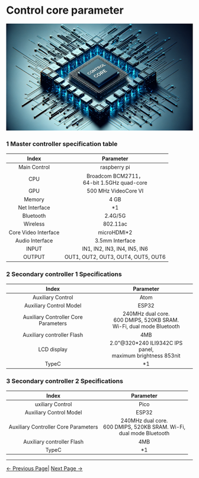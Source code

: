 # Control core parameter

<img src="../../resources/8-FilesDownload/2-serialproduct/image.png" width="800" height="auto" />

### 1 Master controller specification table

| Index            | Parameter          |
| :----------------: | :------------------: |
| Main Control     | raspberry pi       |
| CPU              | Broadcom BCM2711，<br> 64-bit 1.5GHz quad-core |
| GPU              | 500 MHz VideoCore VI |
| Memory           | 4 GB                |
| Net Interface    | *1                  |
| Bluetooth        | 2.4G/5G             |
| Wireless         | 802.11ac            |
| Core Video Interface | microHDMI*2     |
| Audio Interface  | 3.5mm Interface     |
| INPUT            | IN1, IN2, IN3, IN4, IN5, IN6 |
| OUTPUT           | OUT1, OUT2, OUT3, OUT4, OUT5, OUT6 |


### 2 Secondary controller 1 Specifications

| Index            | Parameter          |
| :----------------: | :------------------: |
| Auxiliary Control | Atom              |
| Auxiliary Control Model | ESP32       |
| Auxiliary Controller Core Parameters | 240MHz dual core. <br> 600 DMIPS, 520KB SRAM. <br> Wi-Fi, dual mode Bluetooth |
| Auxiliary controller Flash | 4MB                |
| LCD display | 2.0"@320*240 ILI9342C IPS panel, <br> maximum brightness 853nit |
| TypeC             | *1                |


### 3 Secondary controller 2 Specifications

| Index            | Parameter          |
| :----------------: | :-----------------: |
| uxiliary Control | Pico               |
| Auxiliary Control Model | ESP32       |
| Auxiliary Controller Core Parameters | 240MHz dual core. <br> 600 DMIPS, 520KB SRAM. Wi-Fi, <br> dual mode Bluetooth |
| Auxiliary controller Flash | 4MB      |
| TypeC             | *1                |

---

[← Previous Page](../2.2_320_PI_product/2.2.1-MachineSpecification.md)| [Next Page →](../2.2_320_PI_product/2.2.3-MechanicalStructureParameter.md)